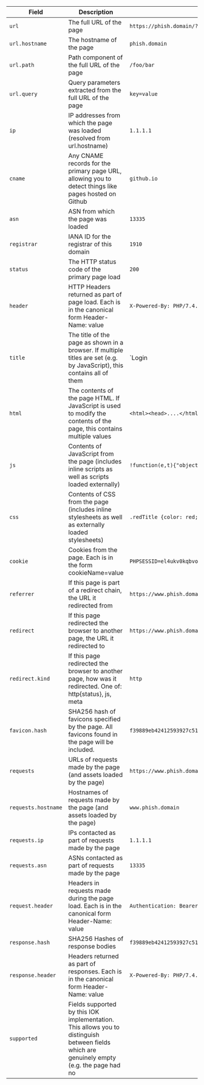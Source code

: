 | Field | Description | Example |
|-------|-------------|---------|
|`url`|The full URL of the page|`https://phish.domain/?foo=bar`|
|`url.hostname`|The hostname of the page|`phish.domain`|
|`url.path`|Path component of the full URL of the page|`/foo/bar`|
|`url.query`|Query parameters extracted from the full URL of the page|`key=value`|
|`ip`|IP addresses from which the page was loaded (resolved from url.hostname)|`1.1.1.1`|
|`cname`|Any CNAME records for the primary page URL, allowing you to detect things like pages hosted on Github|`github.io`|
|`asn`|ASN from which the page was loaded|`13335`|
|`registrar`|IANA ID for the registrar of this domain|`1910`|
|`status`|The HTTP status code of the primary page load|`200`|
|`header`|HTTP Headers returned as part of page load. Each is in the canonical form Header-Name: value|`X-Powered-By: PHP/7.4.33`|
|`title`|The title of the page as shown in a browser. If multiple titles are set (e.g. by JavaScript), this contains all of them|`Login | My Bank`|
|`html`|The contents of the page HTML. If JavaScript is used to modify the contents of the page, this contains multiple values|`<html><head>....</html>`|
|`js`|Contents of JavaScript from the page (includes inline scripts as well as scripts loaded externally)|`!function(e,t){"object"==typeof module&&`|
|`css`|Contents of CSS from the page (includes inline stylesheets as well as externally loaded stylesheets)|`.redTitle {color: red;}`|
|`cookie`|Cookies from the page. Each is in the form cookieName=value|`PHPSESSID=el4ukv0kqbvoirg7nkp4dncpk3`|
|`referrer`|If this page is part of a redirect chain, the URL it redirected from|`https://www.phish.domain/initial`|
|`redirect`|If this page redirected the browser to another page, the URL it redirected to|`https://www.phish.domain/see-other`|
|`redirect.kind`|If this page redirected the browser to another page, how was it redirected. One of: http{status}, js, meta|`http`|
|`favicon.hash`|SHA256 hash of favicons specified by the page. All favicons found in the page will be included.|`f39889eb42412593927c5136480e66f4ff0b813e071f2e5ddab70c14154692e4`|
|`requests`|URLs of requests made by the page (and assets loaded by the page)|`https://www.phish.domain/css/style.css`|
|`requests.hostname`|Hostnames of requests made by the page (and assets loaded by the page)|`www.phish.domain`|
|`requests.ip`|IPs contacted as part of requests made by the page|`1.1.1.1`|
|`requests.asn`|ASNs contacted as part of requests made by the page|`13335`|
|`request.header`|Headers in requests made during the page load. Each is in the canonical form Header-Name: value|`Authentication: Bearer el4ukv0kqbvoirg7nkp4dncpk3`|
|`response.hash`|SHA256 Hashes of response bodies|`f39889eb42412593927c5136480e66f4ff0b813e071f2e5ddab70c14154692e4`|
|`response.header`|Headers returned as part of responses. Each is in the canonical form Header-Name: value|`X-Powered-By: PHP/7.4.33`|
|`supported`|Fields supported by this IOK implementation. This allows you to distinguish between fields which are genuinely empty (e.g. the page had no <title> element) from cases where the data was not loaded.|`url.query`|
|`unsupported`|Fields *not* supported by this IOK implementation. For example, the favicon may not have been fetched and so the favicon.hash field will be unset.|`favicon.hash`|
